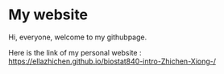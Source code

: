 # My website

Hi, everyone, welcome to my githubpage. 

Here is the link of my personal website : https://ellazhichen.github.io/biostat840-intro-Zhichen-Xiong-/
